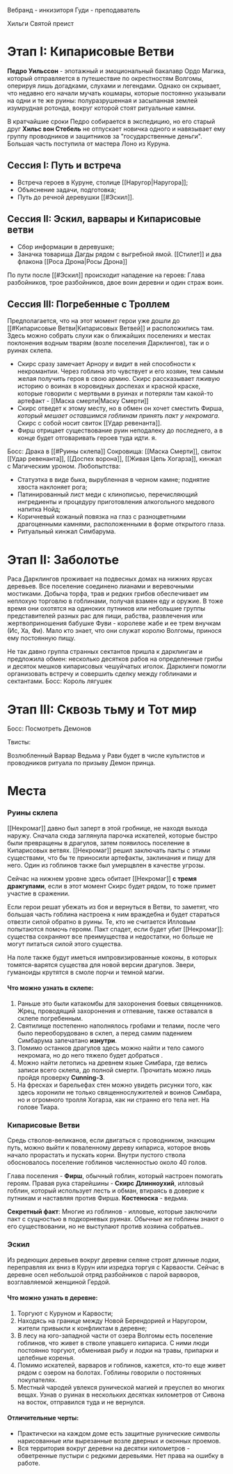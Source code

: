 

Вебранд - инкизиторя
Гуди - преподаватель

Хильги Святой преист

# Этап I: Кипарисовые Ветви
**Педро Уильссон** - эпотажный и эмоциональный бакалавр Ордо Магика, который отправляется в путешествие по окрестностям Волгомы, оперируя лишь догадками, слухами и легендами. Однако он скрывает, что недавно его начали мучать кошмары, которые постоянно указывали на одни и те же руины: полуразрушенная и засыпанная землей изумрудная ротонда, вокруг которой стоят ритуальные камни.

В кратчайшие сроки Педро собирается в экспедицию, но его старый друг **Хильс вон Стебель** не отпускает новичка одного и навязывает ему группу проводников и защитников за "государственные деньги". Большая часть поступила от мастера Лоно из Куруна. 
## Сессия I: Путь и встреча
* Встреча героев в Куруне, столице [[Наругор|Наругора]];
* Объяснение задачи, подготовка;
* Путь до речной деревушки [[#Эскил]].

## Сессия II: Эскил, варвары и Кипарисовые ветви
* Сбор информации в деревушке;
* Заначка товарища Дагды рядом с выгребной ямой. [[Стилет]] и два флакона [[Роса Дрона|Росы Дрона]]

По пути после [[#Эскил]] происходит нападение на героев: Глава разбойников, трое разбойников, двое воин деревни и один страж воин. 

## Сессия III: Погребенные с Троллем
Предполагается, что на этот момент герои уже дошли до [[#Кипарисовые Ветви|Кипарисовых Ветвей]] и расположились там. Здесь можно собрать слухи как о ближайших поселениях и местах поклонения водным тварям (возле поселения Дарклингов), так и о руинах склепа.

* Скирс сразу замечает Арнору и видит в ней способности к некромантии. Через гоблина это чувствует и его хозяин, тем самым желая получить героя в свою армию. Скирс рассказывает лживую историю о воинах в коровидных доспехах и красной краске, которые говорили с мертвыми в руинах и потеряли там какой-то артефакт - [[Маска смерти|Маску Смерти]]
* Скирс отведет к этому месту, но в обмен он хочет сместить Фирша, *который мешает оставшимся гоблинам принять пакт у некромага*. Скирс с собой носит свиток [[Удар ревенанта]].
* Фирш отрицает существование руин неподалеку до последнего, а в конце будет отговаривать героев туда идти. я.

Босс: Драка в [[#Руины склепа]]
Сокровища: [[Маска Смерти]], свиток [[Удар ревенанта]], [[Доспех ворона]], [[Живая Цепь Хогарза]], кинжал с Магическим уроном. Любопытства: 
* Статуэтка в виде быка, вырубленная в черном камне; поднятие хвоста наклоняет рога;
* Патинированный лист меди с клинописью, перечисляющий ингредиенты и процедуру приготовления алкогольного медового напитка Нойд;
* Коричневый кожаный повязка на глаз с разноцветными драгоценными камнями, расположенными в форме открытого глаза.
* Ритуальный кинжал Симбарума.
# Этап II: Заболотье
Раса Дарклингов проживает на подвесных домах на нижних ярусах деревьев. Все поселение соединено лианами и веревочными мостиками. Добыча торфа, трав и редких грибов обеспечивает им неплохую торговлю в гоблинами, получая взамен еду и оружие. В тоже время они охотятся на одиноких путников или небольшие группы представителей разных рас для пищи, рабства, развлечения или жертвоприношения бабушке Фуви - королеве жабе и ее трем внучкам (Ис, Ха, Фи). Мало кто знает, что они служат королю Волгомы, принося ему постоянную пищу.

Не так давно группа странных сектантов пришла к дарклингам и предложила обмен: несколько десятков рабов на определенные грибы и десяток мешков кипарисовых чешуйчатых иголок. Дарклинги помогли организовать встречу и совершить сделку между гоблинами и сектантами. 
Босс: Король лягушек
# Этап III: Сквозь тьму и Тот мир

Босс: Посмотреть Демонов






Твисты:

Возлюбленный Варвар Ведьма у Рави будет в числе культистов и проводников ритуала по призыву Демон принца.


# Места
### Руины склепа

[[Некромаг]] давно был заперт в этой гробнице, не находя выхода наружу. Сначала сюда заглянула парочка искателей, которые быстро были превращены в драгулов, затем появилось поселение в Кипарисовых ветвях. [[Некромаг]] решил заключать пакты с этими существами, что бы те приносили артефакты, заклинания и пищу для него. Один из гоблинов также был умерщвлен в качестве угрозы.

Сейчас на нижнем уровне здесь обитает [[Некромаг]] **с тремя дракгулами**, если в этот момент Скирс будет рядом, то тоже примет участие в сражении.

Если герои решат убежать из боя и вернуться в Ветви, то заметят, что большая часть гоблина настроена к ним враждебна и будет стараться отвезти силой обратно в руины. Те, кто не считается Илловым попытаются помочь героям. Пакт спадет, если будет убит [[Некромаг]]: существа сохраняют все преимущества и недостатки, но больше не могут питаться силой этого существа.

На поле также будут иметься импровизированные коконы, в которых томятся-варятся существа для новой версии драгулов. Звери, гуманоиды крутятся в смоле порчи и темной магии.

#### Что можно узнать в склепе:
1. Раньше это были катакомбы для захоронения боевых священников. Жрец, проводящий захоронения и отпевание, также оставался в склепе погребенным.
2. Святилище постепенно наполнялось гробами и телами, после чего было переоборудовано в склеп, а перед самим падением Симбарума запечатано **изнутри**.
3. Помимо останков драгулов здесь можно найти и тело самого некромага, но до него тяжело будет добраться . 
4. Можно найти летопись на древнем языке Симбара, где велись записи всего склепа, до полной смерти. Прочитать можно лишь пройдя проверку **Cunning-3**.
5. На фресках и барельефах стен можно увидеть рисунки того, как здесь хоронили не только священнослужителей и воинов Симбара, но и огромного тролля Хогарза, как ни странно его тела нет.
На голове Тиара.


### Кипарисовые Ветви
Средь стволов-великанов, если двигаться с проводником, знающим путь, можно выйти к поваленному дереву кипариса, которое вновь начало прорастать и пускать корни. Внутри пустого ствола обосновалось поселение гоблинов численностью около 40 голов. 

Глава поселения - **Фирш**, обычный гоблин, который настроен помогать героям.
Правая рука старейшины - **Скирс Длинноухий**, илловый гоблин, который использует лесть и обман, втираясь в доверие к путникам и наставляя против Фирша. **Костеноска** - ведьма.

**Секретный факт**:  Многие из гоблинов - илловые, которые заключили пакт с сущностью в подкорневых руинах. Обычные же гоблины знают о его существовании, но не выступают против хозяина собратьев..
### Эскил
Из редеющих деревьев вокруг деревни селяне строят длинные лодки, переправляя их вниз в Курун или изредка торгуя с Карваости. Сейчас в деревне осел небольшой отряд разбойников с парой варворов, возглавляемой женщиной Гердой.
#### Что можно узнать в деревне:
1. Торгуют с Куруном и Карвости;
2. Находясь на границе между Новой Берендорией и Наругором, жители привыкли к конфликтам в деревне;
3. В лесу на юго-западной части от озера Волгомы есть поселение гоблинов, что живет в стволе упавшего кипариса. С ними люди постоянно торгуют, обменивая рыбу и лодки на травы, припарки и целебные коренья. 
4. Помимо искателей, варваров и гоблинов, кажется, кто-то еще живет рядом с озером на болотах. Гоблины говорили о постоянных покупателях.
5. Местный чародей увлекся рунической магией и преуспел во многих вещах. Узнав о руинах в нескольких десятках километров от Сивона на восток, отправился туда и не вернулся.
#### Отличительные черты: 
* Практически на каждом доме есть защитные рунические символы нарисованные или вырезанные возле дверных и оконных проемов.
* Вся территория вокруг деревни на десятки километров - обветренные пустыри с редкими деревьями. Нет права на ошибку в работе.